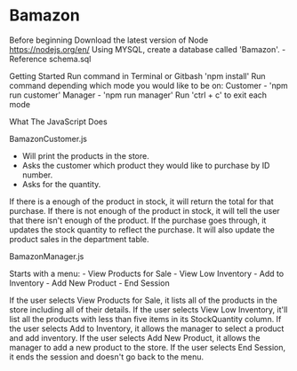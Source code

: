 # Bamazon

Before beginning
  Download the latest version of Node https://nodejs.org/en/
  Using MYSQL, create a database called 'Bamazon'. 
    - Reference schema.sql

Getting Started
  Run command in Terminal or Gitbash 'npm install'
  Run command depending which mode you would like to be on:
    Customer - 'npm run customer'
    Manager - 'npm run manager'
Run 'ctrl + c' to exit each mode

What The JavaScript Does

BamazonCustomer.js

  - Will print the products in the store.
  - Asks the customer which product they would like to purchase by ID number.
  - Asks for the quantity.

If there is a enough of the product in stock, it will return the total for that purchase.
If there is not enough of the product in stock, it will tell the user that there isn't enough of the product.
If the purchase goes through, it updates the stock quantity to reflect the purchase.
It will also update the product sales in the department table.

BamazonManager.js

  Starts with a menu:
    - View Products for Sale
    - View Low Inventory
    - Add to Inventory
    - Add New Product
    - End Session

If the user selects View Products for Sale, it lists all of the products in the store including all of their details.
If the user selects View Low Inventory, it'll list all the products with less than five items in its StockQuantity column.
If the user selects Add to Inventory, it allows the manager to select a product and add inventory.
If the user selects Add New Product, it allows the manager to add a new product to the store.
If the user selects End Session, it ends the session and doesn't go back to the menu.

